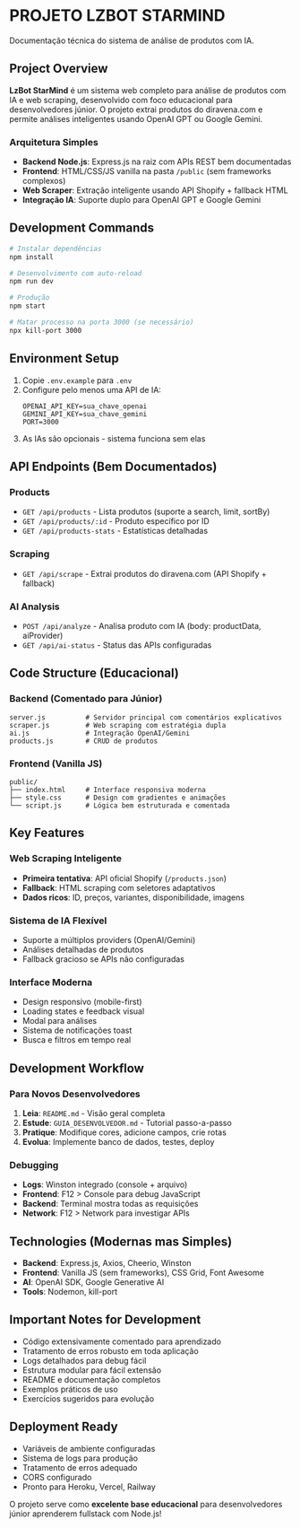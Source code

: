 # PROJETO LZBOT STARMIND

Documentação técnica do sistema de análise de produtos com IA.

## Project Overview

**LzBot StarMind** é um sistema web completo para análise de produtos com IA e web scraping, desenvolvido com foco educacional para desenvolvedores júnior. O projeto extrai produtos do diravena.com e permite análises inteligentes usando OpenAI GPT ou Google Gemini.

### Arquitetura Simples
- **Backend Node.js**: Express.js na raiz com APIs REST bem documentadas
- **Frontend**: HTML/CSS/JS vanilla na pasta `/public` (sem frameworks complexos)
- **Web Scraper**: Extração inteligente usando API Shopify + fallback HTML
- **Integração IA**: Suporte duplo para OpenAI GPT e Google Gemini

## Development Commands

```bash
# Instalar dependências
npm install

# Desenvolvimento com auto-reload
npm run dev

# Produção
npm start

# Matar processo na porta 3000 (se necessário)
npx kill-port 3000
```

## Environment Setup

1. Copie `.env.example` para `.env` 
2. Configure pelo menos uma API de IA:
   ```
   OPENAI_API_KEY=sua_chave_openai
   GEMINI_API_KEY=sua_chave_gemini  
   PORT=3000
   ```
3. As IAs são opcionais - sistema funciona sem elas

## API Endpoints (Bem Documentados)

### Products
- `GET /api/products` - Lista produtos (suporte a search, limit, sortBy)
- `GET /api/products/:id` - Produto específico por ID
- `GET /api/products-stats` - Estatísticas detalhadas

### Scraping  
- `GET /api/scrape` - Extrai produtos do diravena.com (API Shopify + fallback)

### AI Analysis
- `POST /api/analyze` - Analisa produto com IA (body: productData, aiProvider)
- `GET /api/ai-status` - Status das APIs configuradas

## Code Structure (Educacional)

### Backend (Comentado para Júnior)
```
server.js          # Servidor principal com comentários explicativos
scraper.js         # Web scraping com estratégia dupla
ai.js              # Integração OpenAI/Gemini  
products.js        # CRUD de produtos
```

### Frontend (Vanilla JS)
```
public/
├── index.html     # Interface responsiva moderna
├── style.css      # Design com gradientes e animações
└── script.js      # Lógica bem estruturada e comentada
```

## Key Features

### Web Scraping Inteligente
- **Primeira tentativa**: API oficial Shopify (`/products.json`)
- **Fallback**: HTML scraping com seletores adaptativos
- **Dados ricos**: ID, preços, variantes, disponibilidade, imagens

### Sistema de IA Flexível  
- Suporte a múltiplos providers (OpenAI/Gemini)
- Análises detalhadas de produtos
- Fallback gracioso se APIs não configuradas

### Interface Moderna
- Design responsivo (mobile-first)
- Loading states e feedback visual
- Modal para análises
- Sistema de notificações toast
- Busca e filtros em tempo real

## Development Workflow

### Para Novos Desenvolvedores
1. **Leia**: `README.md` - Visão geral completa
2. **Estude**: `GUIA_DESENVOLVEDOR.md` - Tutorial passo-a-passo  
3. **Pratique**: Modifique cores, adicione campos, crie rotas
4. **Evolua**: Implemente banco de dados, testes, deploy

### Debugging
- **Logs**: Winston integrado (console + arquivo)
- **Frontend**: F12 > Console para debug JavaScript
- **Backend**: Terminal mostra todas as requisições
- **Network**: F12 > Network para investigar APIs

## Technologies (Modernas mas Simples)

- **Backend**: Express.js, Axios, Cheerio, Winston
- **Frontend**: Vanilla JS (sem frameworks), CSS Grid, Font Awesome
- **AI**: OpenAI SDK, Google Generative AI
- **Tools**: Nodemon, kill-port

## Important Notes for Development

- Código extensivamente comentado para aprendizado
- Tratamento de erros robusto em toda aplicação  
- Logs detalhados para debug fácil
- Estrutura modular para fácil extensão
- README e documentação completos
- Exemplos práticos de uso
- Exercícios sugeridos para evolução

## Deployment Ready

- Variáveis de ambiente configuradas
- Sistema de logs para produção
- Tratamento de erros adequado
- CORS configurado
- Pronto para Heroku, Vercel, Railway

O projeto serve como **excelente base educacional** para desenvolvedores júnior aprenderem fullstack com Node.js!